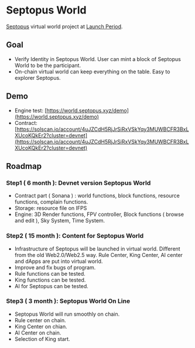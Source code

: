 # Septopus World

[Septopus](https://septopus.xyz) virtual world project at [Launch Period](https://septopus.xyz/declaration#launch-period). 

## Goal

* Verify Identity in Septopus World. User can mint a block of Septopus World to be the participant.
* On-chain virtual world can keep everything on the table. Easy to explorer Septopus.

## Demo

* Engine test: [https://world.septopus.xyz/demo](https://world.septopus.xyz/demo)
* Contract: [https://solscan.io/account/4uJZCdH5RjJrSiRxVSkYqy3MUWBCFR3BxLXUcoKQkEr2?cluster=devnet](https://solscan.io/account/4uJZCdH5RjJrSiRxVSkYqy3MUWBCFR3BxLXUcoKQkEr2?cluster=devnet)

## Roadmap

### Step1 ( 6 month ): Devnet version Septopus World

* Contract part ( Sonana ) : world functions, block functions, resource functions, complain functions.
* Storage: resource file on IFPS
* Engine: 3D Render functions, FPV controller, Block functions ( browse and edit ), Sky System, Time System.

### Step2 ( 15 month ): Content for Septopus World

* Infrastructure of Septopus will be launched in virtual world. Different from the old Web2.0/Web2.5 way. Rule Center, King Center, AI center and dApps are put into virtual world. 
* Improve and fix bugs of program.
* Rule functions can be tested.
* King functions can be tested. 
* AI for Septopus can be tested.

### Step3 ( 3 month ): Septopus World On Line

* Septopus World will run smoothly on chain.
* Rule center on chain.
* King Center on chian.
* AI Center on chain.
* Selection of King start.